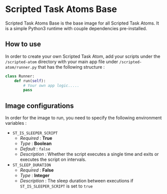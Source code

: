 # Scripted Task Atoms Base

Scripted Task Atoms Base is the base image for all Scripted Task Atoms. It is a simple Python3 runtime with couple
dependencies pre-installed.

## How to use

In order to create your own Scripted Task Atom, add your scripts under the `/scripted-atom` directory with your main app
file under `/scripted-atom/runner.py` that has the following structure :

```python
class Runner:
    def run(self):
        # Your own app logic.....
        pass
```

## Image configurations

In order for the image to run, you need to specify the following environment variables :

* `ST_IS_SLEEPER_SCRIPT`
    * _Required_ : **True**
    * _Type_ : **Boolean**
    * _Default_ : `false`
    * _Description_ : Whether the script executes a single time and exits or executes the script on intervals.
* `ST_SLEEP_DURATION`
    * _Required_ : **False**
    * _Type_ : **Integer**
    * _Description_ : The sleep duration between executions if `ST_IS_SLEEPER_SCRIPT` is set to `true`
